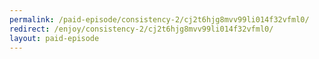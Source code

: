 ```yaml
---
permalink: /paid-episode/consistency-2/cj2t6hjg8mvv99li014f32vfml0/
redirect: /enjoy/consistency-2/cj2t6hjg8mvv99li014f32vfml0/
layout: paid-episode
---
```

